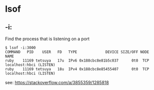 # lsof

## -i:<port>
Find the process that is listening on a port

```
$ lsof -i:3000
COMMAND   PID    USER   FD   TYPE             DEVICE SIZE/OFF NODE NAME
ruby    11169 tetsuya   17u  IPv6 0x188cbc8e81b5c037      0t0  TCP localhost:hbci (LISTEN)
ruby    11169 tetsuya   18u  IPv4 0x188cbc8e85455407      0t0  TCP localhost:hbci (LISTEN)
```

see: https://stackoverflow.com/a/3855359/1285818
